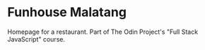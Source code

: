# Funhouse Malatang

Homepage for a restaurant. Part of The Odin Project's "Full Stack JavaScript" course.
